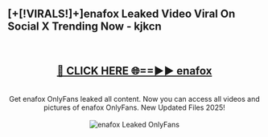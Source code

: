 <h2>[+[!VIRALS!]+]enafox Leaked Video Viral On Social X Trending Now - kjkcn</h2>
<br>
<div align="center">
<h2><a href="https://libra.edu.pl?enafox" rel="nofollow">🔴 CLICK HERE 🌐==►► enafox</a></h2>
<br>
Get enafox OnlyFans leaked all content. Now you can access all videos and pictures of enafox OnlyFans. New Updated Files 2025!
<br>
<br>
<a href="https://libra.edu.pl?enafox" rel="nofollow" data-target="animated-image.originalLink"><img src="https://i.ibb.co.com/WyWwxjT/player-gif2.gif" alt="enafox Leaked OnlyFans" style="max-width: 100%; display: inline-block;" data-target="animated-image.originalImage"></a>
</div>
<br>